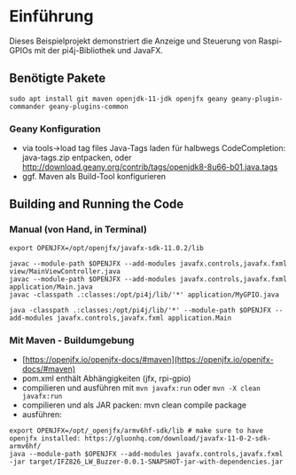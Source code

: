 # Einführung

Dieses Beispielprojekt demonstriert die Anzeige und Steuerung von Raspi-GPIOs mit der pi4j-Bibliothek  und JavaFX.


## Benötigte Pakete

```
sudo apt install git maven openjdk-11-jdk openjfx geany geany-plugin-commander geany-plugins-common
```

### Geany Konfiguration

* via tools->load tag files Java-Tags laden für halbwegs CodeCompletion: java-tags.zip entpacken, oder http://download.geany.org/contrib/tags/openjdk8-8u66-b01.java.tags
* ggf. Maven als Build-Tool konfigurieren

## Building and Running the Code

### Manual (von Hand, in Terminal)

```
export OPENJFX=/opt/openjfx/javafx-sdk-11.0.2/lib

javac --module-path $OPENJFX --add-modules javafx.controls,javafx.fxml view/MainViewController.java
javac --module-path $OPENJFX --add-modules javafx.controls,javafx.fxml application/Main.java
javac -classpath .:classes:/opt/pi4j/lib/'*' application/MyGPIO.java

java -classpath .:classes:/opt/pi4j/lib/'*' --module-path $OPENJFX --add-modules javafx.controls,javafx.fxml application.Main

```

### Mit Maven - Buildumgebung

* [https://openjfx.io/openjfx-docs/#maven](https://openjfx.io/openjfx-docs/#maven)
* pom.xml enthält Abhängigkeiten (jfx, rpi-gpio)
* compilieren und ausführen mit `mvn javafx:run` oder `mvn -X clean javafx:run`
* compilieren und als JAR packen: mvn clean compile package
* ausführen: 
```
export OPENJFX=/opt/_openjfx/armv6hf-sdk/lib # make sure to have openjfx installed: https://gluonhq.com/download/javafx-11-0-2-sdk-armv6hf/
java --module-path $OPENJFX --add-modules javafx.controls,javafx.fxml -jar target/IFZ826_LW_Buzzer-0.0.1-SNAPSHOT-jar-with-dependencies.jar

```

